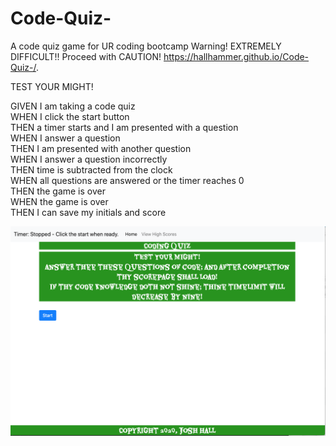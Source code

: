 # Code-Quiz-

A code quiz game for UR coding bootcamp
Warning! EXTREMELY DIFFICULT!!
Proceed with CAUTION!
https://hallhammer.github.io/Code-Quiz-/.

TEST YOUR MIGHT!

GIVEN I am taking a code quiz<br>
WHEN I click the start button<br>
THEN a timer starts and I am presented with a question<br>
WHEN I answer a question<br>
THEN I am presented with another question<br>
WHEN I answer a question incorrectly<br>
THEN time is subtracted from the clock<br>
WHEN all questions are answered or the timer reaches 0<br>
THEN the game is over<br>
WHEN the game is over<br>
THEN I can save my initials and score<br>

![](inf.png)
